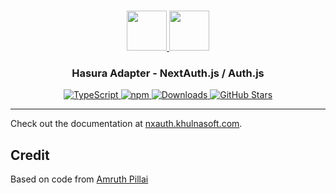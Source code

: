 <p align="center">
  <br/>
  <a href="https://nxauth.khulnasoft.com" target="_blank">
    <img height="64px" src="https://nxauth.khulnasoft.com/img/logo-sm.png" />
  </a>
  <a href="https://hasura.io" target="_blank">
    <img height="64px" src="https://nxauth.khulnasoft.com/img/adapters/hasura.svg"/>
  </a>
  <h3 align="center"><b>Hasura Adapter</b> - NextAuth.js / Auth.js</a></h3>
  <p align="center" style="align: center;">
    <a href="https://npm.im/@nxauth/hasura-adapter">
      <img src="https://img.shields.io/badge/TypeScript-blue?style=flat-square" alt="TypeScript" />
    </a>
    <a href="https://npm.im/@nxauth/hasura-adapter">
      <img alt="npm" src="https://img.shields.io/npm/v/@nxauth/hasura-adapter?color=green&label=@nxauth/hasura-adapter&style=flat-square">
    </a>
    <a href="https://www.npmtrends.com/@nxauth/hasura-adapter">
      <img src="https://img.shields.io/npm/dm/@nxauth/hasura-adapter?label=%20downloads&style=flat-square" alt="Downloads" />
    </a>
    <a href="https://github.com/khulnasoft/nxauth/stargazers">
      <img src="https://img.shields.io/github/stars/khulnasoft/nxauth?style=flat-square" alt="GitHub Stars" />
    </a>
  </p>
</p>

---

Check out the documentation at [nxauth.khulnasoft.com](https://nxauth.khulnasoft.com/reference/adapter/hasura).

## Credit

Based on code from [Amruth Pillai](https://github.com/AmruthPillai)
